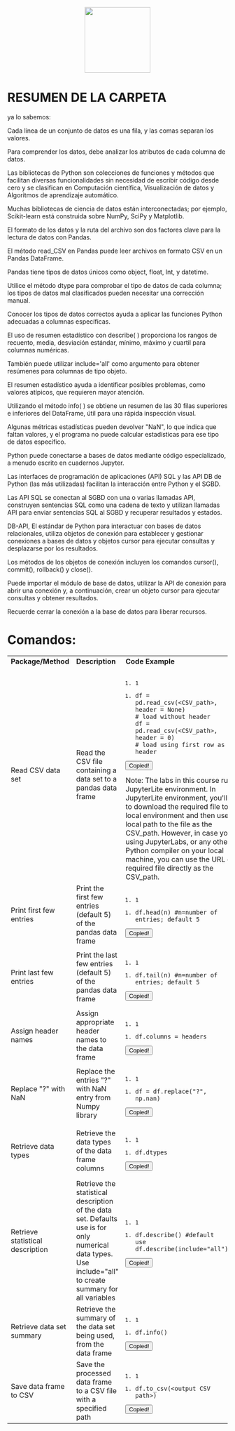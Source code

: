 <p align="center">
  <img width="150px" src="https://i.ibb.co/bXvzjXm/LOGO-h1.png" />
</p>

# RESUMEN DE LA CARPETA

ya lo sabemos:

Cada línea de un conjunto de datos es una fila, y las comas separan los valores.

Para comprender los datos, debe analizar los atributos de cada columna de datos.

Las bibliotecas de Python son colecciones de funciones y métodos que facilitan diversas funcionalidades sin necesidad de escribir código desde cero y se clasifican en Computación científica, Visualización de datos y Algoritmos de aprendizaje automático.

Muchas bibliotecas de ciencia de datos están interconectadas; por ejemplo, Scikit-learn está construida sobre NumPy, SciPy y Matplotlib.

El formato de los datos y la ruta del archivo son dos factores clave para la lectura de datos con Pandas.

El método read_CSV en Pandas puede leer archivos en formato CSV en un Pandas DataFrame.

Pandas tiene tipos de datos únicos como object, float, Int, y datetime.

Utilice el método dtype para comprobar el tipo de datos de cada columna; los tipos de datos mal clasificados pueden necesitar una corrección manual.

Conocer los tipos de datos correctos ayuda a aplicar las funciones Python adecuadas a columnas específicas.

El uso de resumen estadístico con describe( ) proporciona los rangos de recuento, media, desviación estándar, mínimo, máximo y cuartil para columnas numéricas.

También puede utilizar include='all' como argumento para obtener resúmenes para columnas de tipo objeto.

El resumen estadístico ayuda a identificar posibles problemas, como valores atípicos, que requieren mayor atención.

Utilizando el método info( ) se obtiene un resumen de las 30 filas superiores e inferiores del DataFrame, útil para una rápida inspección visual.

Algunas métricas estadísticas pueden devolver "NaN", lo que indica que faltan valores, y el programa no puede calcular estadísticas para ese tipo de datos específico.

Python puede conectarse a bases de datos mediante código especializado, a menudo escrito en cuadernos Jupyter.

Las interfaces de programación de aplicaciones (API) SQL y las API DB de Python (las más utilizadas) facilitan la interacción entre Python y el SGBD.

Las API SQL se conectan al SGBD con una o varias llamadas API, construyen sentencias SQL como una cadena de texto y utilizan llamadas API para enviar sentencias SQL al SGBD y recuperar resultados y estados.

DB-API, El estándar de Python para interactuar con bases de datos relacionales, utiliza objetos de conexión para establecer y gestionar conexiones a bases de datos y objetos cursor para ejecutar consultas y desplazarse por los resultados.

Los métodos de los objetos de conexión incluyen los comandos cursor(), commit(), rollback() y close().

Puede importar el módulo de base de datos, utilizar la API de conexión para abrir una conexión y, a continuación, crear un objeto cursor para ejecutar consultas y obtener resultados.

Recuerde cerrar la conexión a la base de datos para liberar recursos.

# Comandos:
<table>
    <tbody><tr>
        <td><b>Package/Method</b></td>
        <td><b>Description</b></td>
        <td><b>Code Example</b></td>
    </tr>
    <tr>
        <td>Read CSV data set</td>
        <td>Read the CSV file containing a data set to a pandas data frame</td>
        <td><pre class="prettyprint linenums prettyprinted" style="padding-right: 42px;"><ol class="formatted-line-numbers"><li>1</li></ol><ol class="linenums"><li class="L0"><code><span class="pln">df </span><span class="pun">=</span><span class="pln"> pd</span><span class="pun">.</span><span class="pln">read_csv</span><span class="pun">(&lt;</span><span class="pln">CSV_path</span><span class="pun">&gt;,</span><span class="pln"> header </span><span class="pun">=</span><span class="pln"> </span><span class="kwd">None</span><span class="pun">)</span><span class="pln"> </span><br><span class="com"># load without header </span><br><span class="pln">df </span><span class="pun">=</span><span class="pln"> pd</span><span class="pun">.</span><span class="pln">read_csv</span><span class="pun">(&lt;</span><span class="pln">CSV_path</span><span class="pun">&gt;,</span><span class="pln"> header </span><span class="pun">=</span><span class="pln"> </span><span class="lit">0</span><span class="pun">)</span><span class="pln"> </span><br><span class="com"># load using first row as header</span></code></li></ol><button title="Copy" class="action-code-block copy-code-block one-line"><i class="fa fa-copy" aria-hidden="true"></i><span class="popuptext" id="md-code-block-copy-0">Copied!</span></button></pre> Note: The labs in this course run in JupyterLite environment. In JupyterLite environment, you'll need to download the required file to the local environment and then use the local path to the file as the CSV_path. However, in case you are using JupyterLabs, or any other Python compiler on your local machine, you can use the URL of the required file directly as the CSV_path.  </td>
    </tr>
    <tr>
        <td>Print first few entries</td>
        <td>Print the first few entries (default 5) of the pandas data frame</td>
        <td><pre class="prettyprint linenums prettyprinted" style="padding-right: 42px;"><ol class="formatted-line-numbers"><li>1</li></ol><ol class="linenums"><li class="L0"><code><span class="pln">df</span><span class="pun">.</span><span class="pln">head</span><span class="pun">(</span><span class="pln">n</span><span class="pun">)</span><span class="pln"> </span><span class="com">#n=number of entries; default 5</span></code></li></ol><button title="Copy" class="action-code-block copy-code-block one-line"><i class="fa fa-copy" aria-hidden="true"></i><span class="popuptext" id="md-code-block-copy-1">Copied!</span></button></pre></td>
    </tr>
    <tr>
        <td>Print last few entries</td>
        <td>Print the last few entries (default 5) of the pandas data frame</td>
        <td><pre class="prettyprint linenums prettyprinted" style="padding-right: 42px;"><ol class="formatted-line-numbers"><li>1</li></ol><ol class="linenums"><li class="L0"><code><span class="pln">df</span><span class="pun">.</span><span class="pln">tail</span><span class="pun">(</span><span class="pln">n</span><span class="pun">)</span><span class="pln"> </span><span class="com">#n=number of entries; default 5</span></code></li></ol><button title="Copy" class="action-code-block copy-code-block one-line"><i class="fa fa-copy" aria-hidden="true"></i><span class="popuptext" id="md-code-block-copy-2">Copied!</span></button></pre></td>
    </tr>
    <tr>
        <td>Assign header names</td>
        <td>Assign appropriate header names to the data frame</td>
        <td><pre class="prettyprint linenums prettyprinted" style="padding-right: 42px;"><ol class="formatted-line-numbers"><li>1</li></ol><ol class="linenums"><li class="L0"><code><span class="pln">df</span><span class="pun">.</span><span class="pln">columns </span><span class="pun">=</span><span class="pln"> headers</span></code></li></ol><button title="Copy" class="action-code-block copy-code-block one-line"><i class="fa fa-copy" aria-hidden="true"></i><span class="popuptext" id="md-code-block-copy-3">Copied!</span></button></pre></td>
    </tr>
    <tr>
        <td>Replace "?" with NaN</td>
        <td>Replace the entries "?" with NaN entry from Numpy library</td>
        <td><pre class="prettyprint linenums prettyprinted" style="padding-right: 42px;"><ol class="formatted-line-numbers"><li>1</li></ol><ol class="linenums"><li class="L0"><code><span class="pln">df </span><span class="pun">=</span><span class="pln"> df</span><span class="pun">.</span><span class="pln">replace</span><span class="pun">(</span><span class="str">"?"</span><span class="pun">,</span><span class="pln"> np</span><span class="pun">.</span><span class="pln">nan</span><span class="pun">)</span></code></li></ol><button title="Copy" class="action-code-block copy-code-block one-line"><i class="fa fa-copy" aria-hidden="true"></i><span class="popuptext" id="md-code-block-copy-4">Copied!</span></button></pre></td>
    </tr>
    <tr>
        <td>Retrieve data types</td>
        <td>Retrieve the data types of the data frame columns</td>
        <td><pre class="prettyprint linenums prettyprinted" style="padding-right: 42px;"><ol class="formatted-line-numbers"><li>1</li></ol><ol class="linenums"><li class="L0"><code><span class="pln">df</span><span class="pun">.</span><span class="pln">dtypes</span></code></li></ol><button title="Copy" class="action-code-block copy-code-block one-line"><i class="fa fa-copy" aria-hidden="true"></i><span class="popuptext" id="md-code-block-copy-5">Copied!</span></button></pre></td>
    </tr>
    <tr>
        <td>Retrieve statistical description</td>
        <td>Retrieve the statistical description of the data set. Defaults use is for only numerical data types. Use include="all" to create summary for all variables</td>
        <td><pre class="prettyprint linenums prettyprinted" style="padding-right: 42px;"><ol class="formatted-line-numbers"><li>1</li></ol><ol class="linenums"><li class="L0"><code><span class="pln">df</span><span class="pun">.</span><span class="pln">describe</span><span class="pun">()</span><span class="pln"> </span><span class="com">#default use df.describe(include="all")</span></code></li></ol><button title="Copy" class="action-code-block copy-code-block one-line"><i class="fa fa-copy" aria-hidden="true"></i><span class="popuptext" id="md-code-block-copy-6">Copied!</span></button></pre></td>
    </tr>
    <tr>
        <td>Retrieve data set summary</td>
        <td>Retrieve the summary of the data set being used, from the data frame</td>
        <td><pre class="prettyprint linenums prettyprinted" style="padding-right: 42px;"><ol class="formatted-line-numbers"><li>1</li></ol><ol class="linenums"><li class="L0"><code><span class="pln">df</span><span class="pun">.</span><span class="pln">info</span><span class="pun">()</span></code></li></ol><button title="Copy" class="action-code-block copy-code-block one-line"><i class="fa fa-copy" aria-hidden="true"></i><span class="popuptext" id="md-code-block-copy-7">Copied!</span></button></pre></td>
    </tr>
    <tr>
        <td>Save data frame to CSV</td>
        <td>Save the processed data frame to a CSV file with a specified path</td>
        <td><pre class="prettyprint linenums prettyprinted" style="padding-right: 42px;"><ol class="formatted-line-numbers"><li>1</li></ol><ol class="linenums"><li class="L0"><code><span class="pln">df</span><span class="pun">.</span><span class="pln">to_csv</span><span class="pun">(&lt;</span><span class="pln">output CSV path</span><span class="pun">&gt;)</span></code></li></ol><button title="Copy" class="action-code-block copy-code-block one-line"><i class="fa fa-copy" aria-hidden="true"></i><span class="popuptext" id="md-code-block-copy-8">Copied!</span></button></pre></td>
    </tr>
</tbody></table>